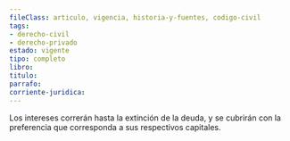 ```yaml
---
fileClass: articulo, vigencia, historia-y-fuentes, codigo-civil
tags:
- derecho-civil
- derecho-privado
estado: vigente
tipo: completo
libro:
titulo:
parrafo:
corriente-juridica:
---
```

Los intereses correrán hasta la extinción de la deuda, y se cubrirán con la preferencia que corresponda a sus respectivos capitales.
